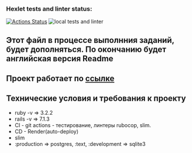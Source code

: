 ### Hexlet tests and linter status:
[![Actions Status](https://github.com/tovarish39/rails-project-65/actions/workflows/hexlet-check.yml/badge.svg)](https://github.com/tovarish39/rails-project-65/actions)
![local tests and linter](https://github.com/tovarish39/rails-project-65/actions/workflows/rubyonrails.yml/badge.svg)

## Этот файл в процессе выполнния заданий, будет дополняться. По окончанию будет английская версия Readme

## Проект работает по [ссылке](https://rails-project-65-qkap.onrender.com)

## Технические условия и требования к проекту
- ruby -v => 3.2.2
- rails -v => 7.1.3
- CI - git actions - тестирование, линтеры rubocop, slim.
- CD - Render(auto-deploy)
- slim 
- :production => postgres, :text, :development => sqlite3
